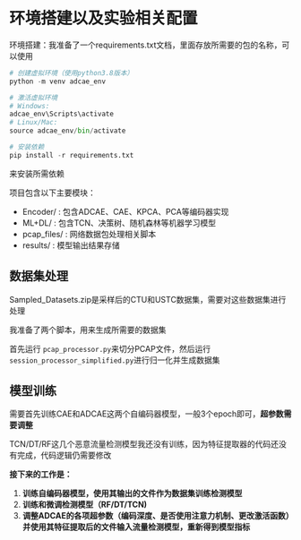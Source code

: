# 环境搭建以及实验相关配置

环境搭建：我准备了一个requirements.txt文档，里面存放所需要的包的名称，可以使用

```python
# 创建虚拟环境（使用python3.8版本）
python -m venv adcae_env

# 激活虚拟环境
# Windows:
adcae_env\Scripts\activate
# Linux/Mac:
source adcae_env/bin/activate

# 安装依赖
pip install -r requirements.txt
```

来安装所需依赖

项目包含以下主要模块：

- Encoder/ : 包含ADCAE、CAE、KPCA、PCA等编码器实现
- ML+DL/ : 包含TCN、决策树、随机森林等机器学习模型
- pcap_files/ : 网络数据包处理相关脚本
- results/ : 模型输出结果存储

## 数据集处理

 Sampled_Datasets.zip是采样后的CTU和USTC数据集，需要对这些数据集进行处理

我准备了两个脚本，用来生成所需要的数据集

首先运行 `pcap_processor.py`来切分PCAP文件，然后运行 `session_processor_simplified.py`进行归一化并生成数据集

## 模型训练

需要首先训练CAE和ADCAE这两个自编码器模型，一般3个epoch即可，**超参数需要调整**

TCN/DT/RF这几个恶意流量检测模型我还没有训练，因为特征提取器的代码还没有完成，代码逻辑仍需要修改

**接下来的工作是：**

1. **训练自编码器模型，使用其输出的文件作为数据集训练检测模型**
2. **训练和微调检测模型（RF/DT/TCN)**
3. **调整ADCAE的各项超参数（编码深度、是否使用注意力机制、更改激活函数）并使用其特征提取后的文件输入流量检测模型，重新得到模型指标**
